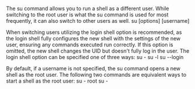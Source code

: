 The su command allows you to run a shell as a different user. While switching to the root user is what the su command is used for most frequently, it can also switch to other users as well.
su [options] [username]

When switching users utilizing the login shell option is recommended, as the login shell fully configures the new shell with the settings of the new user, ensuring any commands executed run correctly. If this option is omitted, the new shell changes the UID but doesn't fully log in the user. 
The login shell option can be specified one of three ways:
su -
su -l
su --login

By default, if a username is not specified, the su command opens a new shell as the root user. The following two commands are equivalent ways to start a shell as the root user:
su - root
su -
